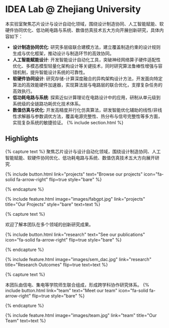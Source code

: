 ---
---

# IDEA Lab @ Zhejiang University

本实验室聚焦芯片设计与设计自动化领域，围绕设计制造协同、人工智能赋能、软硬件协同优化、低功耗电路与系统、数值仿真技术五大方向开展创新研究，具体内容如下：

- **设计制造协同优化**: 研究多层级联合建模方法，建立覆盖制造约束的设计规则生成与优化框架，推动设计与制造环节的高效协同。
- **人工智能赋能设计**: 开发智能设计自动化工具，突破神经网络算子硬件适配性优化、多模态模型轻量化架构设计等关键技术，同时研究算法鲁棒性增强与容错机制，提升智能设计系统的可靠性。
- **软硬件协同设计**: 研究存储-计算深度融合的异构架构设计方法，开发面向特定算法的高效能硬件加速器，实现算法层与电路层的联合优化，支撑复杂任务的高效执行。
- **低功耗电路与系统**: 探索近似计算理论在电路设计中的应用，研制从单元级到系统级的全链路功耗优化技术体系。
- **数值仿真与优化**: 开发高精度并行化仿真算法，研发智能优化辅助的线性/非线性求解器与参数调优方法，覆盖电源完整性、热分布与信号完整性等多方面，实现复杂系统的敏捷验证。
{% include section.html %}

## Highlights

{% capture text %}
聚焦芯片设计与设计自动化领域，围绕设计制造协同、人工智能赋能、软硬件协同优化、低功耗电路与系统、数值仿真技术五大方向展开研究.

{%
  include button.html
  link="projects"
  text="Browse our projects"
  icon="fa-solid fa-arrow-right"
  flip=true
  style="bare"
%}

{% endcapture %}

{%
  include feature.html
  image="images/fabgpt.jpg"
  link="projects"
  title="Our Projects"
  style="bare"
  text=text
%}

{% capture text %}

欢迎了解本团队在多个领域的创新研究成果。

{%
  include button.html
  link="research"
  text="See our publications"
  icon="fa-solid fa-arrow-right"
  flip=true
  style="bare"
%}

{% endcapture %}

{%
  include feature.html
  image="images/sem_dac.jpg"
  link="research"
  title="Research Outcomes"
  flip=true
  text=text
%}


{% capture text %}

本团队由信电、集电等学院师生联合组成，形成跨学科协作研究体系。
{%
  include button.html
  link="team"
  text="Meet our team"
  icon="fa-solid fa-arrow-right"
  flip=true
  style="bare"
%}

{% endcapture %}

{%
  include feature.html
  image="images/team.jpg"
  link="team"
  title="Our Team"
  text=text
%}
